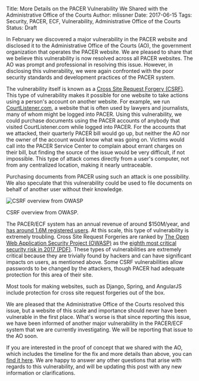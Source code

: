 Title: More Details on the PACER Vulnerability We Shared with the Administrative Office of the Courts
Author: mlissner
Date: 2017-06-15
Tags: Security, PACER, ECF, Vulnerability, Administrative Office of the Courts
Status: Draft


In February we discovered a major vulnerability in the PACER website and disclosed it to the Administrative Office of the Courts (AO), the government organization that operates the PACER website. We are pleased to share that we believe this vulnerability is now resolved across all PACER websites. The AO was prompt and professional in resolving this issue. However, in disclosing this vulnerability, we were again confronted with the poor security standards and development practices of the PACER system.

The vulnerability itself is known as a [Cross Site Request Forgery (CSRF)][owasp-csrf]. This type of vulnerability makes it possible for one website to take actions using a person's account on another website. For example, we run [CourtListener.com][cl], a website that is often used by lawyers and journalists, many of whom might be logged into PACER. Using this vulnerability, we could purchase documents using the PACER accounts of anybody that visited CourtListener.com while logged into PACER. For the accounts that we attacked, their quarterly PACER bill would go up, but neither the AO nor the owner of the account would know what was going on. Victims would call into the PACER Service Center to complain about errant charges on their bill, but finding the source of the issue would be very difficult, if not impossible. This type of attack comes directly from a user's computer, not from any centralized location, making it nearly untraceable.

Purchasing documents from PACER using such an attack is one possibility. We also speculate that this vulnerability could be used to file documents on behalf of another user without their knowledge.

<div class="left-image">
    <img src="{filename}/images/csrf-table.png"
         alt="CSRF overview from OWASP"
         class="img-responsive border">
    <p class="caption">CSRF overview from OWASP.</p>
</div>
<div class="clearfix"></div>

The PACER/ECF system has an annual revenue of around $150M/year, and [has around 1.6M registered users][user-stats]. At this scale, this type of vulnerability is extremely troubling. Cross Site Request Forgeries are ranked by [The Open Web Application Security Project (OWASP)][owasp] as the [eighth most critical security risk in 2017 (PDF)][owasp-top-10]. These types of vulnerabilities are extremely critical because they are trivially found by hackers and can have significant impacts on users, as mentioned above. Some CSRF vulnerabilities allow passwords to be changed by the attackers, though PACER had adequate protection for this area of their site. 

Most tools for making websites, such as Django, Spring, and AngularJS include protection for cross site request forgeries out of the box. 

We are pleased that the Administrative Office of the Courts resolved this issue, but a website of this scale and importance should never have been vulnerable in the first place. What's worse is that since reporting this issue, we have been informed of another major vulnerability in the PACER/ECF system that we are currently investigating. We will be reporting that issue to the AO soon.
 
If you are interested in the proof of concept that we shared with the AO, which includes the timeline for the fix and more details than above, you can [find it here][poc]. We are happy to answer any other questions that arise with regards to this vulnerability, and will be updating this post with any new information or clarifications.


[cl]: https://www.courtlistener.com
[user-stats]: {filename}/pdf/179-594-1-PB.pdf
[owasp-csrf]: https://www.owasp.org/index.php/Cross-Site_Request_Forgery_(CSRF)
[owasp]: https://www.owasp.org/
[owasp-top-10]: https://github.com/OWASP/Top10/raw/master/2017/OWASP%20Top%2010%20-%202017%20RC1-English.pdf
[poc]: {filename}/pages/pacer-vulnerability-poc.md
